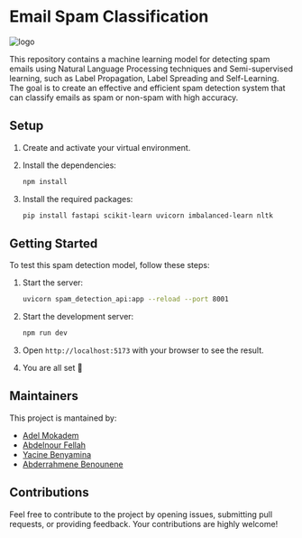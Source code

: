 # Email Spam Classification

![logo](./demo.png)

This repository contains a machine learning model for detecting spam emails using Natural Language Processing techniques and Semi-supervised learning, such as Label Propagation, Label Spreading and Self-Learning. The goal is to create an effective and efficient spam detection system that can classify emails as spam or non-spam with high accuracy.

## Setup

1. Create and activate your virtual environment.

2. Install the dependencies:

   ```bash
   npm install
   ```

3. Install the required packages:

   ```bash
   pip install fastapi scikit-learn uvicorn imbalanced-learn nltk
   ```

## Getting Started

To test this spam detection model, follow these steps:

1. Start the server:

   ```bash
   uvicorn spam_detection_api:app --reload --port 8001
   ```

2. Start the development server:

   ```bash
   npm run dev
   ```

3. Open `http://localhost:5173` with your browser to see the result.

4. You are all set 🎉

## Maintainers

This project is mantained by:

- [Adel Mokadem](https://github.com/AdelCSE)
- [Abdelnour Fellah](https://github.com/abdelnour13)
- [Yacine Benyamina](https://github.com/Phues)
- [Abderrahmene Benounene](https://github.com/abderrahmenex86)

## Contributions

Feel free to contribute to the project by opening issues, submitting pull requests, or providing feedback. Your contributions are highly welcome!
